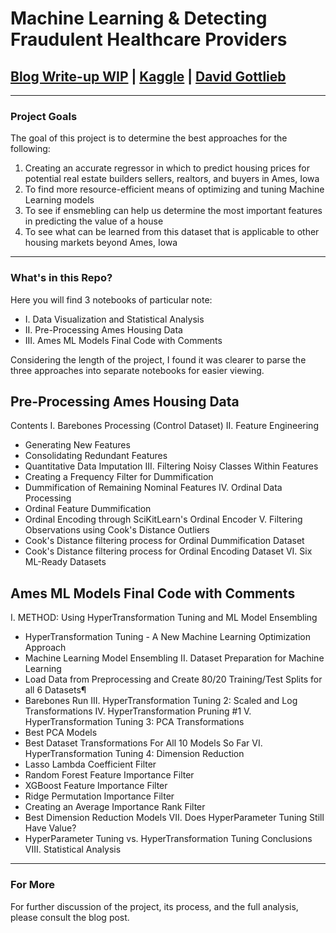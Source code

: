 # Machine Learning & Detecting Fraudulent Healthcare Providers

## [Blog Write-up WIP]() | [Kaggle]() | [David Gottlieb](https://www.linkedin.com/in/david-gottlieb-a351bb3b/) 

-------------------------------

### Project Goals

The goal of this project is to determine the best approaches for the following:
1) Creating an accurate regressor in which to predict housing prices for potential real estate builders sellers, realtors, and buyers in Ames, Iowa
2) To find more resource-efficient means of optimizing and tuning Machine Learning models
3) To see if ensmebling can help us determine the most important features in predicting the value of a house
4) To see what can be learned from this dataset that is applicable to other housing markets beyond Ames, Iowa
--------------------------------

### What's in this Repo?

Here you will find 3 notebooks of particular note: 
- I. Data Visualization and Statistical Analysis
- II. Pre-Processing Ames Housing Data
- III. Ames ML Models Final Code with Comments

Considering the length of the project, I found it was clearer to parse the three approaches into separate notebooks for easier viewing.

## Pre-Processing Ames Housing Data
Contents
I. Barebones Processing (Control Dataset)
II. Feature Engineering
 - Generating New Features
 - Consolidating Redundant Features
 - Quantitative Data Imputation
III. Filtering Noisy Classes Within Features
 - Creating a Frequency Filter for Dummification
 - Dummification of Remaining Nominal Features
IV. Ordinal Data Processing
 - Ordinal Feature Dummification
 - Ordinal Encoding through SciKitLearn's Ordinal Encoder
V. Filtering Observations using Cook's Distance Outliers
 - Cook's Distance filtering process for Ordinal Dummification Dataset
 - Cook's Distance filtering process for Ordinal Encoding Dataset
VI. Six ML-Ready Datasets

## Ames ML Models Final Code with Comments
I. METHOD: Using HyperTransformation Tuning and ML Model Ensembling
 - HyperTransformation Tuning - A New Machine Learning Optimization Approach
 - Machine Learning Model Ensembling
II. Dataset Preparation for Machine Learning
 - Load Data from Preprocessing and Create 80/20 Training/Test Splits for all 6 Datasets¶
 - Barebones Run
III. HyperTransformation Tuning 2: Scaled and Log Transformations
IV. HyperTransformation Pruning #1
V. HyperTransformation Tuning 3: PCA Transformations
 - Best PCA Models
 - Best Dataset Transformations For All 10 Models So Far
VI. HyperTransformation Tuning 4: Dimension Reduction
 - Lasso Lambda Coefficient Filter
 - Random Forest Feature Importance Filter
 - XGBoost Feature Importance Filter
 - Ridge Permutation Importance Filter
 - Creating an Average Importance Rank Filter
 - Best Dimension Reduction Models
VII. Does HyperParameter Tuning Still Have Value?
 - HyperParameter Tuning vs. HyperTransformation Tuning Conclusions
VIII. Statistical Analysis

--------------------------------

### For More

For further discussion of the project, its process, and the full analysis, please consult the blog post.